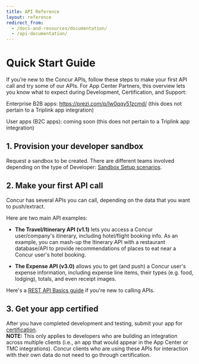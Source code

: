 ```yaml
---
title: API Reference
layout: reference
redirect_from:
  - /docs-and-resources/documentation/
  - /api-documentation/
---
```


# Quick Start Guide

If you’re new to the Concur APIs, follow these steps to make your first API call and try some of our APIs.  For App Center Partners, this overview lets you know what to expect during Development, Certification, and Support: 

Enterprise B2B apps: <https://prezi.com/p/lw0qqy51zcmd/> (this does not pertain to a Triplink app integration)

User apps (B2C apps): coming soon (this does not pertain to a Triplink app integration)


## 1. Provision your developer sandbox  


Request a sandbox to be created. There are different teams involved depending on the type of Developer:  [Sandbox Setup scenarios][1].  


## 2. Make your first API call  


Concur has several APIs you can call, depending on the data that you want to push/extract.  


Here are two main API examples:

* **The Travel/Itinerary API (v1.1)** lets you access a Concur user/company's itinerary, including hotel/flight booking info. As an example, you can mash-up the Itinerary API with a restaurant database/API to provide recommendations of places to eat near a Concur user's hotel booking.

* **The Expense API (v3.0)** allows you to get (and push) a Concur user's expense information, including expense line items, their types (e.g. food, lodging), totals, and even receipt images.  


Here's a [REST API Basics guide][2] if you're new to calling APIs.

## 3. Get your app certified
After you have completed development and testing, submit your app for [certification][8].  
**NOTE:** This only applies to developers who are building an integration across multiple clients (i.e., an app that would appear in the App Center or TMC integrations). Concur clients who are using these APIs for interaction with their own data do not need to go through certification.





[1]: /manage-apps/register.html
[2]: /docs/guides/REST-API-Basics.html
[3]: https://forum.developer.concur.com/c/sandbox
[4]: https://concursolutions.com/
[7]: /manage-apps/partner-applications.html
[8]: /manage-apps/app-certification.html
[9]: /api-reference/authentication/authentication.html#native
[10]: /api-reference/authentication/authentication.html#web
